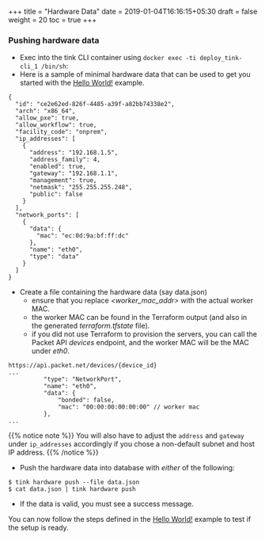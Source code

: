 +++
title = "Hardware Data"
date = 2019-01-04T16:16:15+05:30
draft = false
weight = 20
toc = true
+++

### Pushing hardware data

 - Exec into the tink CLI container using `docker exec -ti deploy_tink-cli_1 /bin/sh`:
 - Here is a sample of minimal hardware data that can be used to get you started with the [Hello World!](/examples/hello-world) example.
```
{
  "id": "ce2e62ed-826f-4485-a39f-a82bb74338e2",
  "arch": "x86_64",
  "allow_pxe": true,
  "allow_workflow": true,
  "facility_code": "onprem",
  "ip_addresses": [
    {
      "address": "192.168.1.5",
      "address_family": 4,
      "enabled": true,
      "gateway": "192.168.1.1",
      "management": true,
      "netmask": "255.255.255.248",
      "public": false
    }
  ],
  "network_ports": [
    {
      "data": {
        "mac": "ec:0d:9a:bf:ff:dc"
      },
      "name": "eth0",
      "type": "data"
    }
  ]
}
```
 - Create a file containing the hardware data (say data.json)
   - ensure that you replace _<worker_mac_addr>_ with the actual worker MAC.
   - the worker MAC can be found in the Terraform output (and also in the generated _terraform.tfstate_ file).
   - if you did not use Terraform to provision the servers, you can call the Packet API _devices_ endpoint, and the worker MAC will be the MAC under _eth0_.
```
https://api.packet.net/devices/{device_id}
...
          "type": "NetworkPort",
          "name": "eth0",
          "data": {
              "bonded": false,
              "mac": "00:00:00:00:00:00" // worker mac
          },
...
```

{{% notice note %}}
You will also have to adjust the `address` and `gateway` under `ip_addresses` accordingly if you chose a non-default subnet and host IP address.
{{% /notice %}}

 - Push the hardware data into database with _either_ of the following:
```
$ tink hardware push --file data.json
$ cat data.json | tink hardware push
```

 - If the data is valid, you must see a success message.

You can now follow the steps defined in the [Hello World!](/examples/hello-world) example to test if the setup is ready.

